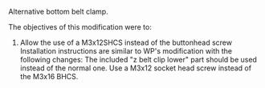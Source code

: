 Alternative bottom belt clamp.

The objectives of this modification were to:

1. Allow the use of a M3x12SHCS instead of the buttonhead screw
Installation instructions are similar to WP's modification with the following changes:  The included "z belt clip lower" part should be used instead of the normal one.  Use a M3x12 socket head screw instead of the M3x16 BHCS.